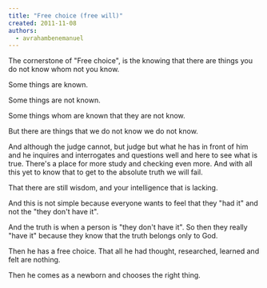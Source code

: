 ```yaml
---
title: "Free choice (free will)"
created: 2011-11-08
authors: 
  - avrahambenemanuel
---
```


The cornerstone of "Free choice", is the knowing that there are things you do not know whom not you know.

Some things are known.

Some things are not known.

Some things whom are known that they are not know.

But there are things that we do not know we do not know.

And although the judge cannot, but judge but what he has in front of him and he inquires and interrogates and questions well and here to see what is true. There's a place for more study and checking even more. And with all this yet to know that to get to the absolute truth we will fail.

That there are still wisdom, and your intelligence that is lacking.

And this is not simple because everyone wants to feel that they "had it" and not the "they don't have it".

And the truth is when a person is "they don't have it". So then they really "have it" because they know that the truth belongs only to God.

Then he has a free choice. That all he had thought, researched, learned and felt are nothing.

Then he comes as a newborn and chooses the right thing.
